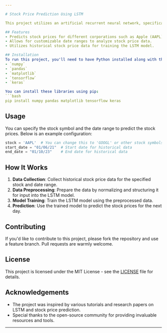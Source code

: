 ```yaml
---

# Stock Price Prediction Using LSTM

This project utilizes an artificial recurrent neural network, specifically Long Short-Term Memory (LSTM), to predict the closing stock price of a corporation based on the stock prices of the past 60 days.

## Features
- Predicts stock prices for different corporations such as Apple (AAPL) and Google (GOOGL).
- Allows for customizable date ranges to analyze stock price data.
- Utilizes historical stock price data for training the LSTM model.

## Installation
To run this project, you'll need to have Python installed along with the following libraries:
- `numpy`
- `pandas`
- `matplotlib`
- `tensorflow`
- `keras`

You can install these libraries using pip:
```bash
pip install numpy pandas matplotlib tensorflow keras
```

## Usage

You can specify the stock symbol and the date range to predict the stock prices. Below is an example configuration:

```python
stock = 'AAPL'  # You can change this to 'GOOGL' or other stock symbols
start_date = "01/06/21"  # Start date for historical data
end_date = "01/10/23"    # End date for historical data
```

## How It Works
1. **Data Collection**: Collect historical stock price data for the specified stock and date range.
2. **Data Preprocessing**: Prepare the data by normalizing and structuring it for input into the LSTM model.
3. **Model Training**: Train the LSTM model using the preprocessed data.
4. **Prediction**: Use the trained model to predict the stock prices for the next day.

## Contributing
If you'd like to contribute to this project, please fork the repository and use a feature branch. Pull requests are warmly welcome.

## License
This project is licensed under the MIT License - see the [LICENSE](LICENSE) file for details.

## Acknowledgements
- The project was inspired by various tutorials and research papers on LSTM and stock price prediction.
- Special thanks to the open-source community for providing invaluable resources and tools.

---
```


